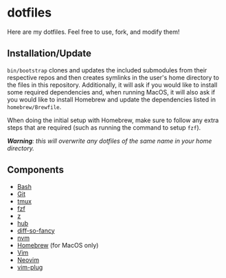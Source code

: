 # dotfiles

Here are my dotfiles. Feel free to use, fork, and modify them!

## Installation/Update

`bin/bootstrap` clones and updates the included submodules from their respective repos and then creates symlinks in the user's home directory to the files in this repository. Additionally, it will ask if you would like to install some required dependencies and, when running MacOS, it will also ask if you would like to install Homebrew and update the dependencies listed in `homebrew/Brewfile`.

When doing the initial setup with Homebrew, make sure to follow any extra steps that are required (such as running the command to setup `fzf`).

*__Warning__: this will overwrite any dotfiles of the same name in your home directory.*

## Components

- [Bash](https://www.gnu.org/software/bash/)
- [Git](https://git-scm.com/)
- [tmux](https://github.com/tmux/tmux)
- [fzf](https://github.com/junegunn/fzf)
- [z](https://github.com/rupa/z)
- [hub](https://hub.github.com/)
- [diff-so-fancy](https://github.com/so-fancy/diff-so-fancy)
- [nvm](https://github.com/creationix/nvm)
- [Homebrew](https://brew.sh/) (for MacOS only)
- [Vim](https://www.vim.org/)
- [Neovim](https://neovim.io/)
- [vim-plug](https://github.com/junegunn/vim-plug)
